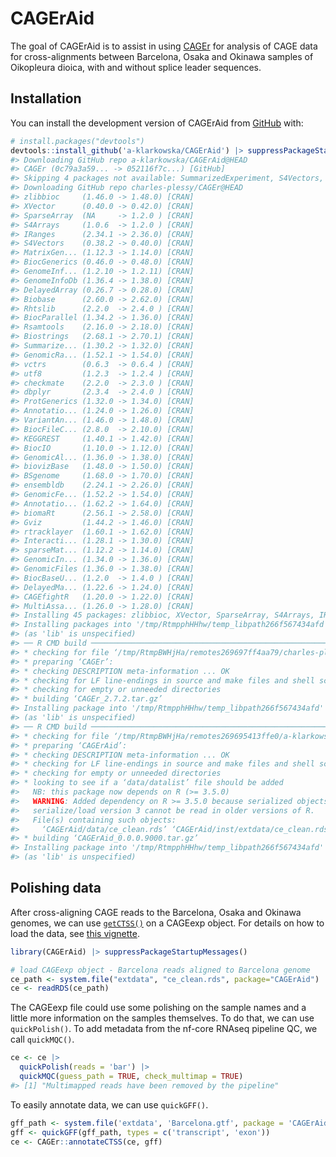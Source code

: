 
<!-- README.md is generated from README.Rmd. Please edit that file -->

# CAGErAid

<!-- badges: start -->
<!-- badges: end -->

The goal of CAGErAid is to assist in using
[CAGEr](https://rdrr.io/bioc/CAGEr/) for analysis of CAGE data for
cross-alignments between Barcelona, Osaka and Okinawa samples of
Oikopleura dioica, with and without splice leader sequences.

## Installation

You can install the development version of CAGErAid from
[GitHub](https://github.com/) with:

``` r
# install.packages("devtools")
devtools::install_github('a-klarkowska/CAGErAid') |> suppressPackageStartupMessages()
#> Downloading GitHub repo a-klarkowska/CAGErAid@HEAD
#> CAGEr (0c79a3a59... -> 052116f7c...) [GitHub]
#> Skipping 4 packages not available: SummarizedExperiment, S4Vectors, rtracklayer, BiocGenerics
#> Downloading GitHub repo charles-plessy/CAGEr@HEAD
#> zlibbioc     (1.46.0 -> 1.48.0) [CRAN]
#> XVector      (0.40.0 -> 0.42.0) [CRAN]
#> SparseArray  (NA     -> 1.2.0 ) [CRAN]
#> S4Arrays     (1.0.6  -> 1.2.0 ) [CRAN]
#> IRanges      (2.34.1 -> 2.36.0) [CRAN]
#> S4Vectors    (0.38.2 -> 0.40.0) [CRAN]
#> MatrixGen... (1.12.3 -> 1.14.0) [CRAN]
#> BiocGenerics (0.46.0 -> 0.48.0) [CRAN]
#> GenomeInf... (1.2.10 -> 1.2.11) [CRAN]
#> GenomeInfoDb (1.36.4 -> 1.38.0) [CRAN]
#> DelayedArray (0.26.7 -> 0.28.0) [CRAN]
#> Biobase      (2.60.0 -> 2.62.0) [CRAN]
#> Rhtslib      (2.2.0  -> 2.4.0 ) [CRAN]
#> BiocParallel (1.34.2 -> 1.36.0) [CRAN]
#> Rsamtools    (2.16.0 -> 2.18.0) [CRAN]
#> Biostrings   (2.68.1 -> 2.70.1) [CRAN]
#> Summarize... (1.30.2 -> 1.32.0) [CRAN]
#> GenomicRa... (1.52.1 -> 1.54.0) [CRAN]
#> vctrs        (0.6.3  -> 0.6.4 ) [CRAN]
#> utf8         (1.2.3  -> 1.2.4 ) [CRAN]
#> checkmate    (2.2.0  -> 2.3.0 ) [CRAN]
#> dbplyr       (2.3.4  -> 2.4.0 ) [CRAN]
#> ProtGenerics (1.32.0 -> 1.34.0) [CRAN]
#> Annotatio... (1.24.0 -> 1.26.0) [CRAN]
#> VariantAn... (1.46.0 -> 1.48.0) [CRAN]
#> BiocFileC... (2.8.0  -> 2.10.0) [CRAN]
#> KEGGREST     (1.40.1 -> 1.42.0) [CRAN]
#> BiocIO       (1.10.0 -> 1.12.0) [CRAN]
#> GenomicAl... (1.36.0 -> 1.38.0) [CRAN]
#> biovizBase   (1.48.0 -> 1.50.0) [CRAN]
#> BSgenome     (1.68.0 -> 1.70.0) [CRAN]
#> ensembldb    (2.24.1 -> 2.26.0) [CRAN]
#> GenomicFe... (1.52.2 -> 1.54.0) [CRAN]
#> Annotatio... (1.62.2 -> 1.64.0) [CRAN]
#> biomaRt      (2.56.1 -> 2.58.0) [CRAN]
#> Gviz         (1.44.2 -> 1.46.0) [CRAN]
#> rtracklayer  (1.60.1 -> 1.62.0) [CRAN]
#> Interacti... (1.28.1 -> 1.30.0) [CRAN]
#> sparseMat... (1.12.2 -> 1.14.0) [CRAN]
#> GenomicIn... (1.34.0 -> 1.36.0) [CRAN]
#> GenomicFiles (1.36.0 -> 1.38.0) [CRAN]
#> BiocBaseU... (1.2.0  -> 1.4.0 ) [CRAN]
#> DelayedMa... (1.22.6 -> 1.24.0) [CRAN]
#> CAGEfightR   (1.20.0 -> 1.22.0) [CRAN]
#> MultiAssa... (1.26.0 -> 1.28.0) [CRAN]
#> Installing 45 packages: zlibbioc, XVector, SparseArray, S4Arrays, IRanges, S4Vectors, MatrixGenerics, BiocGenerics, GenomeInfoDbData, GenomeInfoDb, DelayedArray, Biobase, Rhtslib, BiocParallel, Rsamtools, Biostrings, SummarizedExperiment, GenomicRanges, vctrs, utf8, checkmate, dbplyr, ProtGenerics, AnnotationFilter, VariantAnnotation, BiocFileCache, KEGGREST, BiocIO, GenomicAlignments, biovizBase, BSgenome, ensembldb, GenomicFeatures, AnnotationDbi, biomaRt, Gviz, rtracklayer, InteractionSet, sparseMatrixStats, GenomicInteractions, GenomicFiles, BiocBaseUtils, DelayedMatrixStats, CAGEfightR, MultiAssayExperiment
#> Installing packages into '/tmp/RtmpphHHhw/temp_libpath266f567434afd'
#> (as 'lib' is unspecified)
#> ── R CMD build ─────────────────────────────────────────────────────────────────
#> * checking for file ‘/tmp/RtmpBWHjHa/remotes269697ff4aa79/charles-plessy-CAGEr-052116f/DESCRIPTION’ ... OK
#> * preparing ‘CAGEr’:
#> * checking DESCRIPTION meta-information ... OK
#> * checking for LF line-endings in source and make files and shell scripts
#> * checking for empty or unneeded directories
#> * building ‘CAGEr_2.7.2.tar.gz’
#> Installing package into '/tmp/RtmpphHHhw/temp_libpath266f567434afd'
#> (as 'lib' is unspecified)
#> ── R CMD build ─────────────────────────────────────────────────────────────────
#> * checking for file ‘/tmp/RtmpBWHjHa/remotes269695413ffe0/a-klarkowska-CAGErAid-5acd277/DESCRIPTION’ ... OK
#> * preparing ‘CAGErAid’:
#> * checking DESCRIPTION meta-information ... OK
#> * checking for LF line-endings in source and make files and shell scripts
#> * checking for empty or unneeded directories
#> * looking to see if a ‘data/datalist’ file should be added
#>   NB: this package now depends on R (>= 3.5.0)
#>   WARNING: Added dependency on R >= 3.5.0 because serialized objects in
#>   serialize/load version 3 cannot be read in older versions of R.
#>   File(s) containing such objects:
#>     ‘CAGErAid/data/ce_clean.rds’ ‘CAGErAid/inst/extdata/ce_clean.rds’
#> * building ‘CAGErAid_0.0.0.9000.tar.gz’
#> Installing package into '/tmp/RtmpphHHhw/temp_libpath266f567434afd'
#> (as 'lib' is unspecified)
```

## Polishing data

After cross-aligning CAGE reads to the Barcelona, Osaka and Okinawa
genomes, we can use
[`getCTSS()`](https://rdrr.io/bioc/CAGEr/man/getCTSS.html) on a CAGEexp
object. For details on how to load the data, see [this
vignette](vignettes/loading.Rmd).

``` r
library(CAGErAid) |> suppressPackageStartupMessages()

# load CAGEexp object - Barcelona reads aligned to Barcelona genome
ce_path <- system.file("extdata", "ce_clean.rds", package="CAGErAid")
ce <- readRDS(ce_path)
```

The CAGEexp file could use some polishing on the sample names and a
little more information on the samples themselves. To do that, we can
use `quickPolish()`. To add metadata from the nf-core RNAseq pipeline
QC, we call `quickMQC()`.

``` r
ce <- ce |> 
  quickPolish(reads = 'bar') |> 
  quickMQC(guess_path = TRUE, check_multimap = TRUE)
#> [1] "Multimapped reads have been removed by the pipeline"
```

To easily annotate data, we can use `quickGFF()`.

``` r
gff_path <- system.file('extdata', 'Barcelona.gtf', package = 'CAGErAid')
gff <- quickGFF(gff_path, types = c('transcript', 'exon'))
ce <- CAGEr::annotateCTSS(ce, gff)
```
